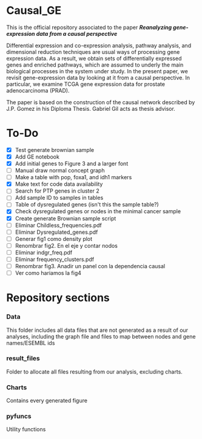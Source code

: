 # Causal_GE
This is the official repository associated to the paper ***Reanalyzing gene-expression data from a causal perspective***

Differential expression and co-expression analysis, pathway analysis, and dimensional reduction techniques are usual ways of processing gene expression data. As a result, we obtain sets of differentially expressed genes and enriched pathways, which are assumed to underly the main biological processes in the system under study.  In the present paper, we revisit gene-expression data by looking at it from a causal perspective. In particular, we examine TCGA gene expression data for prostate adenocarcinoma (PRAD). 

The paper is based on the construction of the causal network described by J.P. Gomez in his Diploma Thesis. Gabriel Gil acts as thesis advisor.  

# To-Do
- [X] Test generate brownian sample
- [X] Add GE notebook
- [X] Add initial genes to Figure 3 and a larger font
- [ ] Manual draw normal concept graph
- [ ] Make a table with pop, foxa1, and idh1 markers 
- [X] Make text for code data availability
- [ ] Search for PTP genes in cluster 2
- [ ] Add sample ID to samples in tables
- [ ] Table of dysregulated genes (isn't this the sample table?)
- [X] Check dysregulated genes or nodes in the minimal cancer sample
- [X] Create generate Brownian sample script
- [ ] Eliminar Childless_frequencies.pdf
- [ ] Eliminar Dysregulated_genes.pdf
- [ ] Generar fig1 como density plot
- [ ] Renombrar fig2. En el eje y contar nodos
- [ ] Eliminar indgr_freq.pdf
- [ ] Eliminar frequency_clusters.pdf
- [ ] Renombrar fig3. Anadir un panel con la dependencia causal
- [ ] Ver como hariamos la fig4
  
# Repository sections
### Data
This folder includes all data files that are not generated as a result of our analyses, including the graph file and files to map between nodes and
gene names/ESEMBL ids

### result_files
Folder to allocate all files resulting from our analysis, excluding charts.

### Charts
Contains every generated figure 

### pyfuncs
Utility functions
